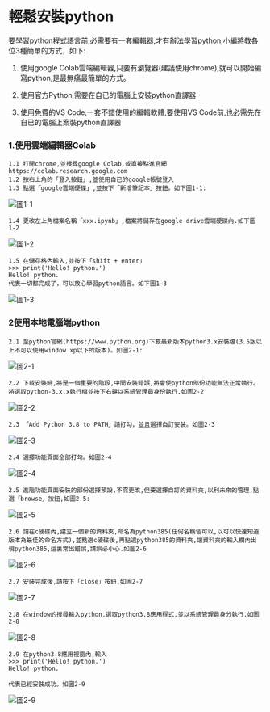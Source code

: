 # 輕鬆安裝python
要學習python程式語言前,必需要有一套編輯器,才有辦法學習python,小編將教各位3種簡單的方式，如下: 

1. 使用google Colab雲端編輯器,只要有瀏覽器(建議使用chrome),就可以開始編寫python,是最無痛最簡單的方式。 
	 
2. 使用官方Python,需要在自已的電腦上安裝python直譯器

3. 使用免費的VS Code,一套不錯使用的編輯軟體,要使用VS Code前,也必需先在自已的電腦上案裝python直譯器


### 1.使用雲端編輯器Colab
	1.1 打開chrome,並搜尋google Colab,或直接點進官網https://colab.research.google.com
	1.2 按右上角的「登入按鈕」,並使用自已的google帳號登入
	1.3 點選「google雲端硬碟」,並按下「新增筆記本」按鈕。如下圖1-1: 

![圖1-1](./image/image1.png)
	
	1.4 更改左上角檔案名稱「xxx.ipynb」,檔案將儲存在google drive雲端硬碟內.如下圖1-2
	
![圖1-2](./image/image2.png)

	1.5 在儲存格內輸入,並按下「shift + enter」
	>>> print('Hello! python.')
	Hello! python.
	代表一切都完成了，可以放心學習python語言。如下圖1-3
	
![圖1-3](./image/image3.png)

### 2使用本地電腦端python 
	2.1 至python官網(https://www.python.org)下載最新版本python3.x安裝檔(3.5版以上不可以使用window xp以下的版本)。如圖2-1:
	
![圖2-1](./image/image4.png)

	2.2 下載安裝時,將是一個重要的階段,中間安裝錯誤,將會使python部份功能無法正常執行。將選取python-3.x.x執行檔並按下右鍵以系統管理員身份執行.如圖2-2
	
![圖2-2](./image/image5.png)
	
	2.3 「Add Python 3.8 to PATH」請打勾，並且選擇自訂安裝。如圖2-3

![圖2-3](./image/image6.png) 

	2.4 選擇功能頁面全部打勾。如圖2-4
	
![圖2-4](./image/image7.png)

	2.5 進階功能頁面安裝的部份選擇預設,不需更改,但要選擇自訂的資料夾,以利未來的管理,點選「browse」按鈕,如圖2-5:
	
![圖2-5](./image/image8.png)

	2.6 請在c硬碟內,建立一個新的資料夾,命名為python385(任何名稱皆可以,以可以快速知道版本為最佳的命名方式),並點選c硬碟後,再點選python385的資料夾,讓資料夾的輸入欄內出現python385,這裏常出錯誤,請誤必小心.如圖2-6
	
![圖2-6](./image/image9.png)
	
	2.7 安裝完成後,請按下「close」按鈕.如圖2-7
	
![圖2-7](./image/image10.png)

	2.8 在window的搜尋輸入python,選取python3.8應用程式,並以系統管理員身分執行.如圖2-8
	
![圖2-8](./image/image11.png)

	2.9 在python3.8應用視窗內,輸入
	>>> print('Hello! python.')
	Hello! python.
	
	代表已經安裝成功。如圖2-9
	
![圖2-9](./image/image12.png)

	
	


	



	
	

	
	
	